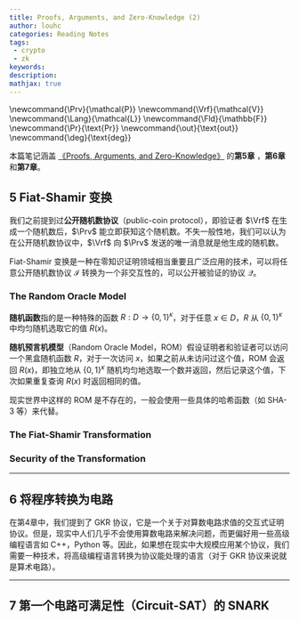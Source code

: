 ```yaml
---
title: Proofs, Arguments, and Zero-Knowledge (2)
author: louhc
categories: Reading Notes
tags:
 - crypto
 - zk
keywords: 
description:
mathjax: true
---
```


\newcommand{\Prv}{\mathcal{P}}
\newcommand{\Vrf}{\mathcal{V}}
\newcommand{\Lang}{\mathcal{L}}
\newcommand{\Fld}{\mathbb{F}}
\newcommand{\Pr}{\text{Pr}}
\newcommand{\out}{\text{out}}
\newcommand{\deg}{\text{deg}}

本篇笔记涵盖 [《Proofs, Arguments, and Zero-Knowledge》](https://people.cs.georgetown.edu/jthaler/ProofsArgsAndZK.pdf) 的**第5章** ，**第6章**和**第7章**。

<!-- more -->

## 5 Fiat-Shamir 变换

我们之前提到过**公开随机数协议**（public-coin protocol），即验证者 $\Vrf$ 在生成一个随机数后，$\Prv$ 能立即获知这个随机数。不失一般性地，我们可以认为在公开随机数协议中，$\Vrf$ 向 $\Prv$ 发送的唯一消息就是他生成的随机数。

Fiat-Shamir 变换是一种在零知识证明领域相当重要且广泛应用的技术，可以将任意公开随机数协议 $\mathcal I$ 转换为一个非交互性的，可以公开被验证的协议 $\mathcal Q$。

### The Random Oracle Model

**随机函数**指的是一种特殊的函数 $R:D\to\{0,1\}^{\kappa}$，对于任意 $x\in D$，$R$ 从 $\{0,1\}^{\kappa}$ 中均匀随机选取它的值 $R(x)$。

**随机预言机模型**（Random Oracle Model，ROM）假设证明者和验证者可以访问一个黑盒随机函数 $R$，对于一次访问 $x$，如果之前从未访问过这个值，ROM 会返回 $R(x)$，即独立地从 $\{0,1\}^{\kappa}$ 随机均匀地选取一个数并返回，然后记录这个值，下次如果重复查询 $R(x)$ 时返回相同的值。

现实世界中这样的 ROM 是不存在的，一般会使用一些具体的哈希函数（如 SHA-3 等）来代替。

### The Fiat-Shamir Transformation

### Security of the Transformation

---

## 6 将程序转换为电路

在第4章中，我们提到了 GKR 协议，它是一个关于对算数电路求值的交互式证明协议。但是，现实中人们几乎不会使用算数电路来解决问题，而更偏好用一些高级编程语言如 C++，Python 等。因此，如果想在现实中大规模应用某个协议，我们需要一种技术，将高级编程语言转换为协议能处理的语言（对于 GKR 协议来说就是算术电路）。

---

## 7 第一个电路可满足性（Circuit-SAT）的 SNARK
